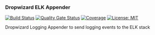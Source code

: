 ### Dropwizard ELK Appender
[![Build Status](https://travis-ci.com/kiwiproject/dropwizard-elk-appender.svg?branch=master)](https://travis-ci.com/kiwiproject/dropwizard-elk-appender)
[![Quality Gate Status](https://sonarcloud.io/api/project_badges/measure?project=kiwiproject_dropwizard-elk-appender&metric=alert_status)](https://sonarcloud.io/dashboard?id=kiwiproject_dropwizard-elk-appender)
[![Coverage](https://sonarcloud.io/api/project_badges/measure?project=kiwiproject_dropwizard-elk-appender&metric=coverage)](https://sonarcloud.io/dashboard?id=kiwiproject_dropwizard-elk-appender)
[![License: MIT](https://img.shields.io/badge/License-MIT-blue.svg)](https://opensource.org/licenses/MIT)

Dropwizard Logging Appender to send logging events to the ELK stack

